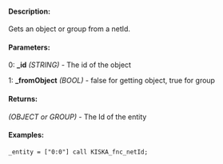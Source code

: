 #### Description:
Gets an object or group from a netId.

#### Parameters:
0: **_id** *(STRING)* - The id of the object

1: **_fromObject** *(BOOL)* - false for getting object, true for group

#### Returns:
*(OBJECT or GROUP)* - The Id of the entity

#### Examples:
```sqf
_entity = ["0:0"] call KISKA_fnc_netId;
```

